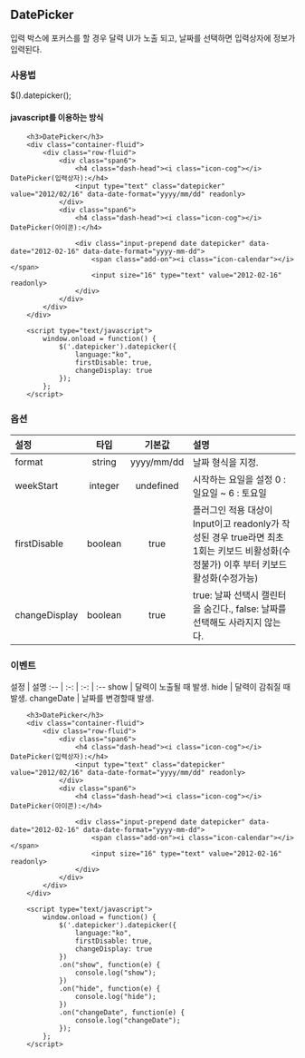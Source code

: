 <!--
layout: 'post'
section: 'Cornerstone Framework'
title: 'DatePicker'
outline: '날짜 정보를 입력받는 플러그인 위젯'
date: '2012-11-16'
tagstr: 'widget'
order: '[4, 3, 16]'
thumbnail: '4.3.16.datepicker.png'
-->

## DatePicker
입력 박스에 포커스를 할 경우 달력 UI가 노출 되고, 날짜를 선택하면 입력상자에 정보가 입력된다.

### 사용법

$().datepicker();

#### javascript를 이용하는 방식

``` cm,{ "iframe-height" : "550px", "iframe-auto-height": false  }
    <h3>DatePicker</h3>
    <div class="container-fluid">
        <div class="row-fluid">
            <div class="span6">
                <h4 class="dash-head"><i class="icon-cog"></i> DatePicker(입력상자):</h4>
                <input type="text" class="datepicker" value="2012/02/16" data-date-format="yyyy/mm/dd" readonly>
            </div>
            <div class="span6">
                <h4 class="dash-head"><i class="icon-cog"></i> DatePicker(아이콘):</h4>

                <div class="input-prepend date datepicker" data-date="2012-02-16" data-date-format="yyyy-mm-dd">
                    <span class="add-on"><i class="icon-calendar"></i></span>
                    <input size="16" type="text" value="2012-02-16" readonly>
                </div>
            </div>
        </div>
    </div>

	<script type="text/javascript">
		window.onload = function() {
		    $('.datepicker').datepicker({
                language:"ko",
                firstDisable: true,
                changeDisplay: true
            });
		};
	</script>
```

### 옵션
설정 | 타입 | 기본값 | 설명
:-- | :-: | :-: | :--
format | string | yyyy/mm/dd | 날짜 형식을 지정.
weekStart | integer | undefined | 시작하는 요일을 설정 0 : 일요일 ~ 6 : 토요일
firstDisable | boolean | true | 플러그인 적용 대상이 Input이고 readonly가 작성된 경우 true라면 최초 1회는 키보드 비활성화(수정불가) 이후 부터 키보드활성화(수정가능)
changeDisplay | boolean | true | true: 날짜 선택시 캘린터을 숨긴다., false: 날짜를 선택해도 사라지지 않는다.

### 이벤트
설정 | 설명
:-- | :-: | :-: | :--
show | 달력이 노출될 때 발생.
hide | 달력이 감춰질 때 발생.
changeDate | 날짜를 변경할때 발생.

``` cm,{ "iframe-height" : "550px", "iframe-auto-height": false  }
    <h3>DatePicker</h3>
    <div class="container-fluid">
        <div class="row-fluid">
            <div class="span6">
                <h4 class="dash-head"><i class="icon-cog"></i> DatePicker(입력상자):</h4>
                <input type="text" class="datepicker" value="2012/02/16" data-date-format="yyyy/mm/dd" readonly>
            </div>
            <div class="span6">
                <h4 class="dash-head"><i class="icon-cog"></i> DatePicker(아이콘):</h4>

                <div class="input-prepend date datepicker" data-date="2012-02-16" data-date-format="yyyy-mm-dd">
                    <span class="add-on"><i class="icon-calendar"></i></span>
                    <input size="16" type="text" value="2012-02-16" readonly>
                </div>
            </div>
        </div>
    </div>

	<script type="text/javascript">
		window.onload = function() {
		    $('.datepicker').datepicker({
                language:"ko",
                firstDisable: true,
                changeDisplay: true
            })
            .on("show", function(e) {
                console.log("show");
            })
            .on("hide", function(e) {
                console.log("hide");
            })
            .on("changeDate", function(e) {
                console.log("changeDate");
            });
		};
	</script>
```
